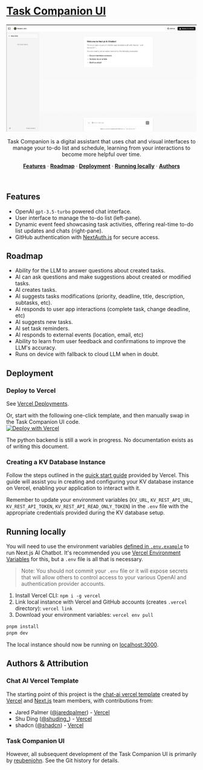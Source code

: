# [Task Companion UI](https://task-companion.vercel.app/)
![AI Chat Screenshot](docs/ai-chat-screenshot.png)
<p align="center">
  Task Companion is a digital assistant that uses chat and visual interfaces to manage your to-do list and schedule, learning from your interactions to become more helpful over time.
</p>

<p align="center">
  <a href="#features"><strong>Features</strong></a> ·
  <a href="#roadmap"><strong>Roadmap</strong></a> ·
  <a href="#deployment"><strong>Deployment</strong></a> ·
  <a href="#running-locally"><strong>Running locally</strong></a> ·
  <a href="#authors"><strong>Authors</strong></a>
</p>
<br/>

## Features

- OpenAI `gpt-3.5-turbo` powered chat interface.
- User interface to manage the to-do list (left-pane).
- Dynamic event feed showcasing task activities, offering real-time to-do list updates and chats (right-pane).
- GitHub authentication with [NextAuth.js](https://github.com/nextauthjs/next-auth) for secure access.

## Roadmap

- Ability for the LLM to answer questions about created tasks.
- AI can ask questions and make suggestions about created or modified tasks.
- AI creates tasks.
- AI suggests tasks modifications (priority, deadline, title, description, subtasks, etc).
- AI responds to user app interactions (complete task, change deadline, etc)
- AI suggests new tasks.
- AI set task reminders.
- AI responds to external events (location, email, etc)
- Ability to learn from user feedback and confirmations to improve the LLM's accuracy.
- Runs on device with fallback to cloud LLM when in doubt.

## Deployment

### Deploy to Vercel

See [Vercel Deployments](https://vercel.com/docs/deployments/overview).

Or, start with the following one-click template, and then manually swap in the Task Companion UI code.  
[![Deploy with Vercel](https://vercel.com/button)](https://vercel.com/new/clone?demo-title=Next.js+Chat&demo-description=A+full-featured%2C+hackable+Next.js+AI+chatbot+built+by+Vercel+Labs&demo-url=https%3A%2F%2Fchat.vercel.ai%2F&demo-image=%2F%2Fimages.ctfassets.net%2Fe5382hct74si%2F4aVPvWuTmBvzM5cEdRdqeW%2F4234f9baf160f68ffb385a43c3527645%2FCleanShot_2023-06-16_at_17.09.21.png&project-name=Next.js+Chat&repository-name=nextjs-chat&repository-url=https%3A%2F%2Fgithub.com%2Fvercel-labs%2Fai-chatbot&from=templates&skippable-integrations=1&env=OPENAI_API_KEY%2CAUTH_GITHUB_ID%2CAUTH_GITHUB_SECRET%2CAUTH_SECRET&envDescription=How+to+get+these+env+vars&envLink=https%3A%2F%2Fgithub.com%2Fvercel-labs%2Fai-chatbot%2Fblob%2Fmain%2F.env.example&teamCreateStatus=hidden&stores=[{"type":"kv"}])

The python backend is still a work in progress. No documentation exists as of writing this document.

### Creating a KV Database Instance

Follow the steps outlined in the [quick start guide](https://vercel.com/docs/storage/vercel-kv/quickstart#create-a-kv-database) provided by Vercel. This guide will assist you in creating and configuring your KV database instance on Vercel, enabling your application to interact with it.

Remember to update your environment variables (`KV_URL`, `KV_REST_API_URL`, `KV_REST_API_TOKEN`, `KV_REST_API_READ_ONLY_TOKEN`) in the `.env` file with the appropriate credentials provided during the KV database setup.

## Running locally

You will need to use the environment variables [defined in `.env.example`](.env.example) to run Next.js AI Chatbot. It's recommended you use [Vercel Environment Variables](https://vercel.com/docs/projects/environment-variables) for this, but a `.env` file is all that is necessary.

> Note: You should not commit your `.env` file or it will expose secrets that will allow others to control access to your various OpenAI and authentication provider accounts.

1. Install Vercel CLI: `npm i -g vercel`
2. Link local instance with Vercel and GitHub accounts (creates `.vercel` directory): `vercel link`
3. Download your environment variables: `vercel env pull`

```bash
pnpm install
pnpm dev
```

The local instance should now be running on [localhost:3000](http://localhost:3000/).

## Authors & Attribution

### Chat AI Vercel Template
The starting point of this project is the [chat-ai vercel template](https://github.com/vercel/ai-chatbot) created by [Vercel](https://vercel.com) and [Next.js](https://nextjs.org) team members, with contributions from:

- Jared Palmer ([@jaredpalmer](https://twitter.com/jaredpalmer)) - [Vercel](https://vercel.com)
- Shu Ding ([@shuding\_](https://twitter.com/shuding_)) - [Vercel](https://vercel.com)
- shadcn ([@shadcn](https://twitter.com/shadcn)) - [Vercel](https://vercel.com)

### Task Companion UI
However, all subsequent development of the Task Companion UI is primarily by
[reubenjohn](https://github.com/reubenjohn). See the Git history for details.